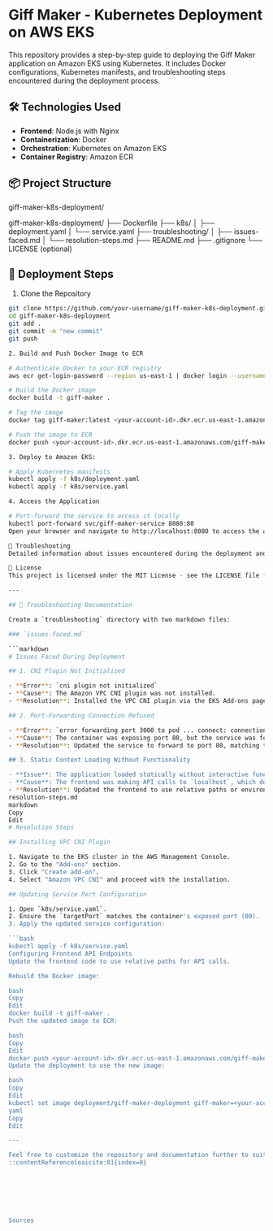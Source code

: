 # Giff Maker - Kubernetes Deployment on AWS EKS

This repository provides a step-by-step guide to deploying the Giff Maker application on Amazon EKS using Kubernetes. It includes Docker configurations, Kubernetes manifests, and troubleshooting steps encountered during the deployment process.

## 🛠️ Technologies Used

- **Frontend**: Node.js with Nginx
- **Containerization**: Docker
- **Orchestration**: Kubernetes on Amazon EKS
- **Container Registry**: Amazon ECR

## 📦 Project Structure

giff-maker-k8s-deployment/

giff-maker-k8s-deployment/
├── Dockerfile
├── k8s/
│   ├── deployment.yaml
│   └── service.yaml
├── troubleshooting/
│   ├── issues-faced.md
│   └── resolution-steps.md
├── README.md
├── .gitignore
└── LICENSE (optional)



## 🚀 Deployment Steps

1. Clone the Repository

```bash
git clone https://github.com/your-username/giff-maker-k8s-deployment.git
cd giff-maker-k8s-deployment
git add .
git commit -m "new commit"
git push

2. Build and Push Docker Image to ECR

# Authenticate Docker to your ECR registry
aws ecr get-login-password --region us-east-1 | docker login --username AWS --password-stdin <your-account-id>.dkr.ecr.us-east-1.amazonaws.com

# Build the Docker image
docker build -t giff-maker .

# Tag the image
docker tag giff-maker:latest <your-account-id>.dkr.ecr.us-east-1.amazonaws.com/giff-maker:latest

# Push the image to ECR
docker push <your-account-id>.dkr.ecr.us-east-1.amazonaws.com/giff-maker:latest

3. Deploy to Amazon EKS:

# Apply Kubernetes manifests
kubectl apply -f k8s/deployment.yaml
kubectl apply -f k8s/service.yaml

4. Access the Application

# Port-forward the service to access it locally
kubectl port-forward svc/giff-maker-service 8080:80
Open your browser and navigate to http://localhost:8080 to access the application.

🐞 Troubleshooting
Detailed information about issues encountered during the deployment and their resolutions can be found in the troubleshooting directory.

📄 License
This project is licensed under the MIT License - see the LICENSE file for details.

---

## 🐛 Troubleshooting Documentation

Create a `troubleshooting` directory with two markdown files:

### `issues-faced.md`

```markdown
# Issues Faced During Deployment

## 1. CNI Plugin Not Initialized

- **Error**: `cni plugin not initialized`
- **Cause**: The Amazon VPC CNI plugin was not installed.
- **Resolution**: Installed the VPC CNI plugin via the EKS Add-ons page in the AWS Management Console.

## 2. Port-Forwarding Connection Refused

- **Error**: `error forwarding port 3000 to pod ... connect: connection refused`
- **Cause**: The container was exposing port 80, but the service was forwarding to port 3000.
- **Resolution**: Updated the service to forward to port 80, matching the container's exposed port.

## 3. Static Content Loading Without Functionality

- **Issue**: The application loaded statically without interactive functionality.
- **Cause**: The frontend was making API calls to `localhost`, which doesn't resolve correctly within the container.
- **Resolution**: Updated the frontend to use relative paths or environment variables for API endpoints.
resolution-steps.md
markdown
Copy
Edit
# Resolution Steps

## Installing VPC CNI Plugin

1. Navigate to the EKS cluster in the AWS Management Console.
2. Go to the "Add-ons" section.
3. Click "Create add-on".
4. Select "Amazon VPC CNI" and proceed with the installation.

## Updating Service Port Configuration

1. Open `k8s/service.yaml`.
2. Ensure the `targetPort` matches the container's exposed port (80).
3. Apply the updated service configuration:

```bash
kubectl apply -f k8s/service.yaml
Configuring Frontend API Endpoints
Update the frontend code to use relative paths for API calls.

Rebuild the Docker image:

bash
Copy
Edit
docker build -t giff-maker .
Push the updated image to ECR:

bash
Copy
Edit
docker push <your-account-id>.dkr.ecr.us-east-1.amazonaws.com/giff-maker:latest
Update the deployment to use the new image:

bash
Copy
Edit
kubectl set image deployment/giff-maker-deployment giff-maker=<your-account-id>.dkr.ecr.us-east-1.amazonaws.com/giff-maker:latest
yaml
Copy
Edit

---

Feel free to customize the repository and documentation further to suit your project's needs. If you require assistance with any specific section or have additional questions, don't hesitate to ask!
::contentReference[oaicite:0]{index=0}
 






Sources

